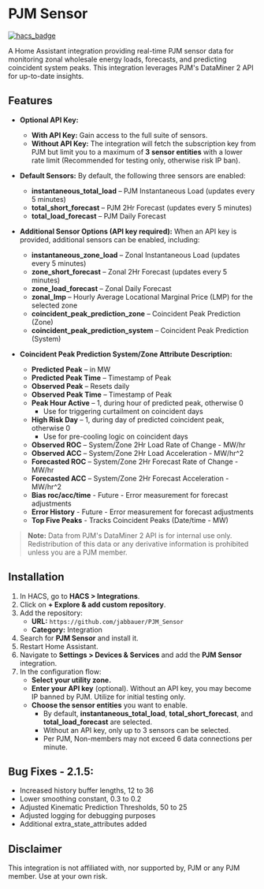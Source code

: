 # PJM Sensor

[![hacs_badge](https://img.shields.io/badge/HACS-Default-orange.svg?style=for-the-badge)](https://github.com/custom-components/hacs)

A Home Assistant integration providing real-time PJM sensor data for monitoring zonal wholesale energy loads, forecasts, and predicting coincident system peaks. This integration leverages PJM's DataMiner 2 API for up-to-date insights.

## Features

- **Optional API Key:**
  - **With API Key:** Gain access to the full suite of sensors.
  - **Without API Key:** The integration will fetch the subscription key from PJM but limit you to a maximum of **3 sensor entities** with a lower rate limit (Recommended for testing only, otherwise risk IP ban).

- **Default Sensors:**
  By default, the following three sensors are enabled:
  - **instantaneous_total_load** – PJM Instantaneous Load (updates every 5 minutes)
  - **total_short_forecast** – PJM 2Hr Forecast (updates every 5 minutes)
  - **total_load_forecast** – PJM Daily Forecast

- **Additional Sensor Options (API key required):**
  When an API key is provided, additional sensors can be enabled, including:
  - **instantaneous_zone_load** – Zonal Instantaneous Load (updates every 5 minutes)
  - **zone_short_forecast** – Zonal 2Hr Forecast (updates every 5 minutes)
  - **zone_load_forecast** – Zonal Daily Forecast
  - **zonal_lmp** – Hourly Average Locational Marginal Price (LMP) for the selected zone
  - **coincident_peak_prediction_zone** – Coincident Peak Prediction (Zone)
  - **coincident_peak_prediction_system** – Coincident Peak Prediction (System)

- **Coincident Peak Prediction System/Zone Attribute Description:**
  - **Predicted Peak** – in MW
  - **Predicted Peak Time** – Timestamp of Peak
  - **Observed Peak** – Resets daily
  - **Observed Peak Time** – Timestamp of Peak
  - **Peak Hour Active** – 1, during hour of predicted peak, otherwise 0
    - Use for triggering curtailment on coincident days
  - **High Risk Day** – 1, during day of predicted coincident peak, otherwise 0
    - Use for pre-cooling logic on coincident days
  - **Observed ROC** – System/Zone 2Hr Load Rate of Change - MW/hr
  - **Observed ACC** – System/Zone 2Hr Load Acceleration - MW/hr^2
  - **Forecasted ROC** – System/Zone 2Hr Forecast Rate of Change - MW/hr
  - **Forecasted ACC** – System/Zone 2Hr Forecast Acceleration - MW/hr^2
  - **Bias roc/acc/time** - Future - Error measurement for forecast adjustments
  - **Error History** - Future - Error measurement for forecast adjustments
  - **Top Five Peaks** - Tracks Coincident Peaks (Date/time - MW)

> **Note:** Data from PJM's DataMiner 2 API is for internal use only. Redistribution of this data or any derivative information is prohibited unless you are a PJM member.

## Installation

1. In HACS, go to **HACS > Integrations**.
2. Click on **+ Explore & add custom repository**.
3. Add the repository:
   - **URL:** `https://github.com/jabbauer/PJM_Sensor`
   - **Category:** Integration
4. Search for **PJM Sensor** and install it.
5. Restart Home Assistant.
6. Navigate to **Settings > Devices & Services** and add the **PJM Sensor** integration.
7. In the configuration flow:
   - **Select your utility zone.**
   - **Enter your API key** (optional). Without an API key, you may become IP banned by PJM. Utilize for initial testing only.
   - **Choose the sensor entities** you want to enable.
     - By default, **instantaneous_total_load**, **total_short_forecast**, and **total_load_forecast** are selected.
     - Without an API key, only up to 3 sensors can be selected.
     - Per PJM, Non-members may not exceed 6 data connections per minute.

## Bug Fixes - 2.1.5:
- Increased history buffer lengths, 12 to 36
- Lower smoothing constant, 0.3 to 0.2
- Adjusted Kinematic Prediction Thresholds, 50 to 25
- Adjusted logging for debugging purposes
- Additional extra_state_attributes added

## Disclaimer

This integration is not affiliated with, nor supported by, PJM or any PJM member. Use at your own risk.
